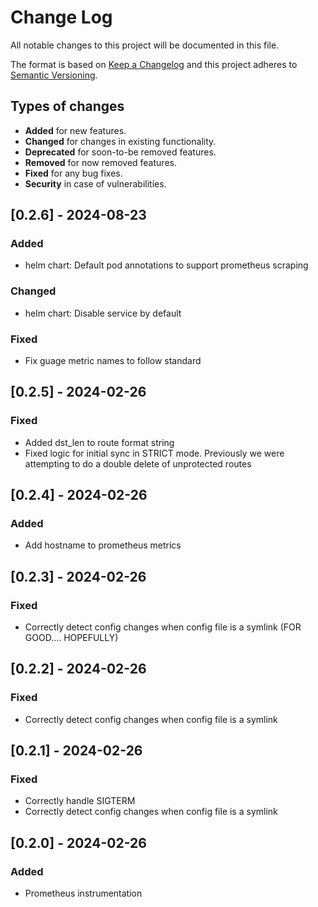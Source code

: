 # Change Log
All notable changes to this project will be documented in this file.

The format is based on [Keep a Changelog](http://keepachangelog.com/)
and this project adheres to [Semantic Versioning](http://semver.org/).

## Types of changes
- **Added** for new features.
- **Changed** for changes in existing functionality.
- **Deprecated** for soon-to-be removed features.
- **Removed** for now removed features.
- **Fixed** for any bug fixes.
- **Security** in case of vulnerabilities.

## [0.2.6] - 2024-08-23
### Added
- helm chart: Default pod annotations to support prometheus scraping
### Changed
- helm chart: Disable service by default
### Fixed
- Fix guage metric names to follow standard

## [0.2.5] - 2024-02-26
### Fixed
- Added dst_len to route format string
- Fixed logic for initial sync in STRICT mode. Previously we were attempting to do a double delete of unprotected routes

## [0.2.4] - 2024-02-26
### Added
- Add hostname to prometheus metrics

## [0.2.3] - 2024-02-26
### Fixed
- Correctly detect config changes when config file is a symlink (FOR GOOD.... HOPEFULLY)

## [0.2.2] - 2024-02-26
### Fixed
- Correctly detect config changes when config file is a symlink

## [0.2.1] - 2024-02-26
### Fixed
- Correctly handle SIGTERM
- Correctly detect config changes when config file is a symlink

## [0.2.0] - 2024-02-26
### Added
- Prometheus instrumentation
